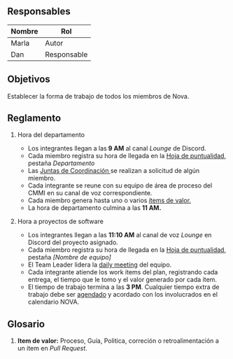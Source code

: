 ## Responsables
| Nombre    | Rol            | 
| --------- | -------------- | 
| Marla     | Autor          | 
| Dan       | Responsable    |

## Objetivos
Establecer la forma de trabajo de todos los miembros de Nova.

## Reglamento
1. Hora del departamento
    <ul>
    
    <li>
        Los integrantes llegan a las<b> 9 AM</b> al         canal <i>Lounge</i> de Discord.</a>
    </li>
    
    <li>
        Cada miembro registra su hora de llegada en la <a href="https://docs.google.com/spreadsheets/d/1FvGz9Ncpo9nJJBli_HoE3SdM_V-6NslJ0DPnj84xclk/edit#gid=0">Hoja de puntualidad</a>, pestaña <i>Departamento</i>
    </li>
    
    <li>Las <a href="https://github.com/novaDepto/Nova/wiki/Proceso-de-Daily-Meeting">Juntas de Coordinación </a>se realizan a solicitud de algún miembro.
    </li>
    
    <li>
        Cada integrante se reune con su equipo de           área de proceso del CMMI en su canal de voz         correspondiente. 
    </li>
    
    <li>
        Cada miembro genera hasta uno o varios 
        <a href="#glosario1"> ítems de valor.</a>  
    </li>
    
    <li>
        La hora de departamento culmina a las 
        <b> 11 AM.</b> 
    </li>
        
    </ul>
2. Hora a proyectos de software
    <ul>
    
    <li>
    Los integrantes llegan a las <b>11:10 AM</b>  al canal de voz <i>Lounge</i> en Discord del proyecto asignado.
    </li>
    
    <li>
        Cada miembro registra su hora de llegada en la <a href="https://docs.google.com/spreadsheets/d/1FvGz9Ncpo9nJJBli_HoE3SdM_V-6NslJ0DPnj84xclk/edit#gid=0">Hoja de puntualidad</a>, pestaña <i>[Nombre de equipo]</i>
    </li>
    
    <li>
    El Team Leader lidera la <a href="https://github.com/novaDepto/Nova/wiki/Proceso-de-Daily-Meeting">daily meeting</a> del equipo.</a>
    </li>
    
    <li>
    Cada integrante atiende los work items del plan, registrando cada entrega, el tiempo que le tomo y el valor generado por cada ítem.
    </li>
    
    <li>
        El tiempo de trabajo termina a las <b>3 PM</b>. Cualquier tiempo extra de trabajo debe ser <a href="https://github.com/novaDepto/Nova/wiki/Gu%C3%ADa-para-agendar-eventos">agendado<a> y acordado con los involucrados en el calendario NOVA. 
    </li>
    
    </ul>


## Glosario
1. <b id="glosario1">Item de valor:</b> Proceso, Guía, Politica, correción o retroalimentación a un item en <i>Pull Request</i>.